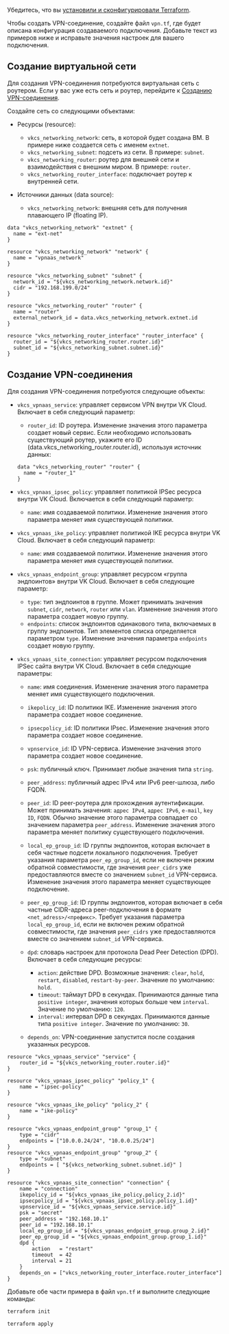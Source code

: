 <warn>

Убедитесь, что вы [установили и сконфигурировали Terraform](../../../quick-start).

</warn>

Чтобы создать VPN-соединение, создайте файл `vpn.tf`, где будет описана конфигурация создаваемого подключения. Добавьте текст из примеров ниже и исправьте значения настроек для вашего подключения.

## Создание виртуальной сети

Для создания VPN-соединения потребуются виртуальная сеть с роутером. Если у вас уже есть сеть и роутер, перейдите к [Созданию VPN-соединения](#sozdanie_vpn_soedineniya).

Создайте сеть со следующими объектами:

- Ресурсы (resource):

  - `vkcs_networking_network`: сеть, в которой будет создана ВМ. В примере ниже создается сеть с именем `extnet`.
  - `vkcs_networking_subnet`: подсеть из сети. В примере: `subnet`.
  - `vkcs_networking_router`: роутер для внешней сети и взаимодействия с внешним миром. В примере: `router`.
  - `vkcs_networking_router_interface`: подключает роутер к внутренней сети.

- Источники данных (data source):

  - `vkcs_networking_network`: внешняя сеть для получения плавающего IP (floating IP).

```hcl
data "vkcs_networking_network" "extnet" {
  name = "ext-net"
}

resource "vkcs_networking_network" "network" {
  name = "vpnaas_network"
}

resource "vkcs_networking_subnet" "subnet" {
  network_id = "${vkcs_networking_network.network.id}"
  cidr = "192.168.199.0/24"
}

resource "vkcs_networking_router" "router" {
  name = "router"
  external_network_id = data.vkcs_networking_network.extnet.id
}

resource "vkcs_networking_router_interface" "router_interface" {
  router_id = "${vkcs_networking_router.router.id}"
  subnet_id = "${vkcs_networking_subnet.subnet.id}"
}
```

## Создание VPN-соединения

Для создания VPN-соединения потребуются следующие объекты:

- `vkcs_vpnaas_service`: управляет сервисом VPN внутри VK Cloud. Включает в себя следующий параметр:

  - `router_id`: ID роутера. Изменение значения этого параметра создает новый сервис. Если необходимо использовать существующий роутер, укажите его ID (data.vkcs_networking_router.router.id), используя источник данных:

  ```hcl
  data "vkcs_networking_router" "router" {
    name = "router_1"
  }
  ```

- `vkcs_vpnaas_ipsec_policy`: управляет политикой IPSec ресурса внутри VK Cloud. Включается в себя следующий параметр:

  - `name`: имя создаваемой политики. Изменение значения этого параметра меняет имя существующей политики.

- `vkcs_vpnaas_ike_policy`: управляет политикой IKE ресурса внутри VK Cloud. Включает в себя следующий параметр:

  - `name`: имя создаваемой политики. Изменение значения этого параметра меняет имя существующей политики.

- `vkcs_vpnaas_endpoint_group`: управляет ресурсом «группа эндпоинтов» внутри VK Cloud. Включает в себя следующие параметр:

  - `type`: тип эндпоинтов в группе. Может принимать значения `subnet`, `cidr`, `network`, `router` или `vlan`. Изменение значения этого параметра создает новую группу.
  - `endpoints`: список эндпоинтов одинакового типа, включаемых в группу эндпоинтов. Тип элементов списка определяется параметром `type`. Изменение значения параметра `endpoints` создает новую группу.

- `vkcs_vpnaas_site_connection`: управляет ресурсом подключения IPSec сайта внутри VK Cloud. Включает в себя следующие параметры:

  - `name`: имя соединения. Изменение значения этого параметра меняет имя существующего подключения.
  - `ikepolicy_id`: ID политики IKE. Изменение значения этого параметра создает новое соединение.
  - `ipsecpolicy_id`: ID политики IPsec. Изменение значения этого параметра создает новое соединение.
  - `vpnservice_id`: ID VPN-сервиса. Изменение значения этого параметра создает новое соединение.
  - `psk`: публичный ключ. Принимает любые значения типа `string`.
  - `peer_address`: публичный адрес IPv4 или IPv6 peer-шлюза, либо FQDN.
  - `peer_id`: ID peer-роутера для прохождения аутентификации. Может принимать значения: `адрес IPv4`, `адрес IPv6`, `e-mail`, `key ID`, `FQDN`. Обычно значение этого параметра совпадает со значением параметра `peer_address`. Изменение значения этого параметра меняет политику существующего подключения.
  - `local_ep_group_id`: ID группы эндпоинтов, которая включает в себя частные подсети локального подключения. Требует указания параметра `peer_ep_group_id`, если не включен режим обратной совместимости, где значения `peer_cidrs` уже предоставляются вместе со значением `subnet_id` VPN-сервиса. Изменение значения этого параметра меняет существующее подключение.
  - `peer_ep_group_id`: ID группы эндпоинтов, которая включает в себя частные CIDR-адреса peer-подключения в формате `<net_adress>/<префикс>`. Требует указания параметра `local_ep_group_id`, если не включен режим обратной совместимости, где  значения `peer_cidrs` уже предоставляются вместе со значением `subnet_id` VPN-сервиса.
  - `dpd`: словарь настроек для протокола Dead Peer Detection (DPD). Включает в себя следующие ресурсы:

    - `action`: действие DPD. Возможные значения: `clear`, `hold`, `restart`, `disabled`, `restart-by-peer`. Значение по умолчанию: `hold`.
    - `timeout`: таймаут DPD в секундах. Принимаются данные типа `positive integer`, значения которых больше чем `interval`. Значение по умолчанию: `120`.
    - `interval`: интервал DPD в секундах. Принимаются данные типа `positive integer`. Значение по умолчанию: `30`.

  - `depends_on`: VPN-соединение запустится после создания указанных ресурсов.

```hcl
resource "vkcs_vpnaas_service" "service" {
    router_id = "${vkcs_networking_router.router.id}"
}

resource "vkcs_vpnaas_ipsec_policy" "policy_1" {
    name = "ipsec-policy"
}

resource "vkcs_vpnaas_ike_policy" "policy_2" {
    name = "ike-policy"
}

resource "vkcs_vpnaas_endpoint_group" "group_1" {
	type = "cidr"
	endpoints = ["10.0.0.24/24", "10.0.0.25/24"]
}
resource "vkcs_vpnaas_endpoint_group" "group_2" {
	type = "subnet"
	endpoints = [ "${vkcs_networking_subnet.subnet.id}" ]
}

resource "vkcs_vpnaas_site_connection" "connection" {
	name = "connection"
	ikepolicy_id = "${vkcs_vpnaas_ike_policy.policy_2.id}"
	ipsecpolicy_id = "${vkcs_vpnaas_ipsec_policy.policy_1.id}"
	vpnservice_id = "${vkcs_vpnaas_service.service.id}"
	psk = "secret"
	peer_address = "192.168.10.1"
	peer_id = "192.168.10.1"
	local_ep_group_id = "${vkcs_vpnaas_endpoint_group.group_2.id}"
	peer_ep_group_id = "${vkcs_vpnaas_endpoint_group.group_1.id}"
	dpd {
		action   = "restart"
		timeout  = 42
		interval = 21
	}
	depends_on = ["vkcs_networking_router_interface.router_interface"]
}
```

Добавьте обе части примера в файл `vpn.tf` и выполните следующие команды:

```bash
terraform init
```
```bash
terraform apply
```

